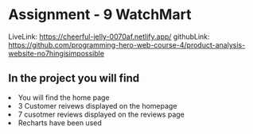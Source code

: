 # Assignment - 9 WatchMart

LiveLink: https://cheerful-jelly-0070af.netlify.app/
githubLink: https://github.com/programming-hero-web-course-4/product-analysis-website-no7hingisimpossible

## In the project you will find

<li>You will find the home page</li>
<li>3 Customer reivews displayed on the homepage</li>
<li>7 cusotmer reviews displayed on the reviews page</li>
<li>Recharts have been used</li>

